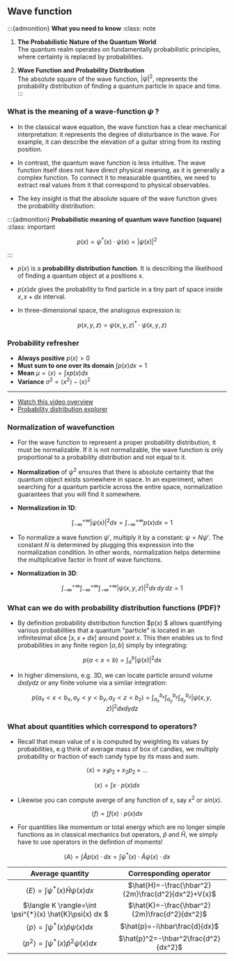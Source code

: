## Wave function  

:::{admonition} **What you need to know**
:class: note

1. **The Probabilistic Nature of the Quantum World**  
   The quantum realm operates on fundamentally probabilistic principles, where certainty is replaced by probabilities.

2. **Wave Function and Probability Distribution**  
   The absolute square of the wave function, $|\psi|^2$, represents the probability distribution of finding a quantum particle in space and time.
:::


### What is the meaning of a wave-function $\psi$ ? 

- In the classical wave equation, the wave function has a clear mechanical interpretation: it represents the degree of disturbance in the wave. For example, it can describe the elevation of a guitar string from its resting position.

- In contrast, the quantum wave function is less intuitive. The wave function itself does not have direct physical meaning, as it is generally a complex function. To connect it to measurable quantities, we need to extract real values from it that correspond to physical observables.

- The key insight is that the absolute square of the wave function gives the probability distribution:

:::{admonition} **Probabilistic meaning of quantum wave function (square)**
:class: important

  $$p(x) = \psi^{*}(x) \cdot \psi(x) = |\psi(x)|^2$$
  
:::

- $p(x)$ is a **probability distribution function**. It is describing the likelihood of finding a quantum object at a positions x. 
- $p(x)dx$ gives the probability to find particle in a tiny part of space inside $x, x+dx$ interval.

- In three-dimensional space, the analogous expression is:

  $$p(x, y, z) = \psi(x, y, z)^{*} \cdot \psi(x, y, z)$$


### Probability refresher

- **Always positive** $p(x)>0$ 
- **Must sum to one over its domain** $\int p(x)dx=1$
- **Mean** $\mu = \langle x \rangle  = \int xp(x)dx$
- **Variance** $\sigma^2 = \langle x^2\rangle - \langle x\rangle^2$

---

- [Watch this video overview](https://www.youtube.com/watch?v=QxqxdQ_g2uw)
- [Probability distribution explorer](https://idiot.computer/probs/)


### Normalization of wavefunction

- For the wave function to represent a proper probability distribution, it must be normalizable. If it is not normalizable, the wave function is only proportional to a probability distribution and not equal to it.

- **Normalization** of $\psi^2$ ensures that there is absolute certainty that the quantum object exists somewhere in space. In an experiment, when searching for a quantum particle across the entire space, normalization guarantees that you will find it somewhere.

- **Normalization in 1D**:

  $$\int^{+\infty}_{-\infty} |\psi(x)|^2 dx = \int^{+\infty}_{-\infty} p(x) dx = 1$$

- To normalize a wave function $\psi'$, multiply it by a constant: $\psi = N\psi'$. The constant $N$ is determined by plugging this expression into the normalization condition. In other words, normalization helps determine the multiplicative factor in front of wave functions.

- **Normalization in 3D**:

  $$\int^{+\infty}_{-\infty} \int^{+\infty}_{-\infty} \int^{+\infty}_{-\infty} |\psi(x, y, z)|^2 dx \, dy \, dz = 1$$



### What can we do with probability distribution functions (PDF)? 

- By definition probability distribution function $p(x) $ allows quantifying various probabilities that a quantum "particle" is located in an infinitesimal slice $[x, x+dx]$ around point $x$.  This then enables us to  find probabilities in any finite region $[a,b]$ simply by integrating:

  $$p(a<x<b)=\int_a^b |\psi(x)|^2dx$$

- In higher dimensions, e.g. 3D, we can locate particle around volume $dxdydz$ or any finite volume via a similar integration:

  $$p(a_x<x<b_x,a_y<y<b_y, a_z<z<b_z )=\int^{b_x}_{a_x}  \int^{b_y}_{a_y}  \int^{b_z}_{a_z} |\psi(x,y,z)|^2dx dy dz$$


### What about quantities which correspond to operators?

- Recall that mean value of x is computed by weighting its values by probabilities, e.g think of average mass of box of candies, we multiply probability or fraction of each candy type by its mass and sum. 

$$\langle x \rangle = x_1 p_2+x_2 p_2 + ...$$

$$\langle x \rangle  = \int x\cdot p(x)  dx$$

- Likewise you can compute averge of any function of x, say $x^2$ or $sin(x)$. 

$$\langle f \rangle  = \int f(x)  \cdot  p(x) dx$$

- For quantities like momentum or total energy which are no longer simple functions as in classical mechanics but operators, $\hat{p}$ and $\hat{H}$, we simply have to use operators in the defintion of moments!

$$\langle A \rangle  = \int \hat{A} p(x) \cdot  dx = \int \psi^{*}(x) \cdot \hat{A} \psi(x) \cdot  dx $$


|                       Average quantity                       |               Corresponding operator               |
| :----------------------------------------------------------: | :------------------------------------------------: |
|   $\langle E \rangle=\int \psi^{*}(x) \hat{H} \psi(x)  dx$   | $\hat{H}=-\frac{\hbar^2}{2m}\frac{d^2}{dx^2}+V(x)$ |
|  $\langle K \rangle=\int \psi^{*}(x) \hat{K}\psi(x)  dx  $   |   $\hat{K}=-\frac{\hbar^2}{2m}\frac{d^2}{dx^2}$    |
|   $\langle p \rangle=\int \psi^{*}(x) \hat{p} \psi(x)  dx$   |           $\hat{p}=-i\hbar\frac{d}{dx}$            |
| $\langle p^2 \rangle=\int \psi^{*}(x) \hat{p}^2 \psi(x)  dx$ |        $\hat{p}^2=-\hbar^2\frac{d^2}{dx^2}$        |

